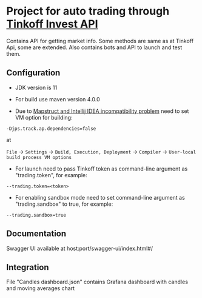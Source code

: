 # Project for auto trading through [Tinkoff Invest API](https://github.com/TinkoffCreditSystems/invest-openapi-java-sdk)

Contains API for getting market info. Some methods are same as at Tinkoff Api, some are extended. Also contains bots and
API to launch and test them.

## Configuration

- JDK version is 11

- For build use maven version 4.0.0

- Due to [Mapstruct and Intellij IDEA incompatibility problem](https://github.com/mapstruct/mapstruct/issues/2215) need
  to set VM option for building:

```
-Djps.track.ap.dependencies=false
```

at

`File` -> `Settings` -> `Build, Execution, Deployment` -> `Compiler` -> `User-local build process VM options`

- For launch need to pass Tinkoff token as command-line argument as "trading.token", for example:

```
--trading.token=<token>
```

- For enabling sandbox mode need to set command-line argument as "trading.sandbox" to true, for example:

```
--trading.sandbox=true
```

## Documentation

Swagger UI available at host:port/swagger-ui/index.html#/

## Integration

File "Candles dashboard.json" contains Grafana dashboard with candles and moving averages chart